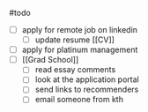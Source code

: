 #todo 

- [ ]  apply for remote job on linkedin
	- [ ] update resume [[CV]]
- [ ] apply for platinum management
- [ ] [[Grad School]]
	- [ ] read essay comments 
	- [ ] look at the application portal
	- [ ] send links to recommenders
	- [ ] email someone from kth